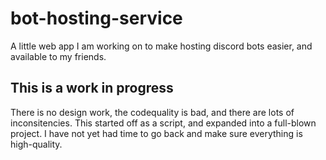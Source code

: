 # bot-hosting-service
A little web app I am working on to make hosting discord bots easier, and available to my friends.


This is a work in progress
---------------------------

There is no design work, the codequality is bad, and there are lots of inconsitencies. This started off as a script, and expanded into a full-blown project. I have not yet had time to go back and make sure everything is high-quality.
